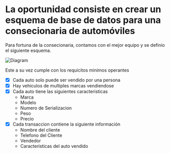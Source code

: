 # La oportunidad consiste en crear un esquema de base de datos para una consecionaria de automóviles
Para fortuna de la consecionaria, contamos con el mejor equipo y se definio el siguiente esquema.

![Diagram](https://github.com/Maluky/awto_test/blob/main/3.%20Data%20Base/Diagrama%20sin%20t%C3%ADtulo.png "Diagrama base de datos")

Este a su vez cumple con los requicitos minimos operantes

- [x] Cada auto solo puede ser vendido por una persona
- [x] Hay vehiculos de multiples marcas vendiendose
- [x] Cada auto tiene las siguientes caracteristicas
	* Marca
	* Modelo
	* Numero de Serializacion
	* Peso
	* Precio
- [x] Cada transaccion contiene la siguiente información
	* Nombre del cliente
	* Telefono del Cliente
	* Vendedor
	* Caracteristicas del auto vendido